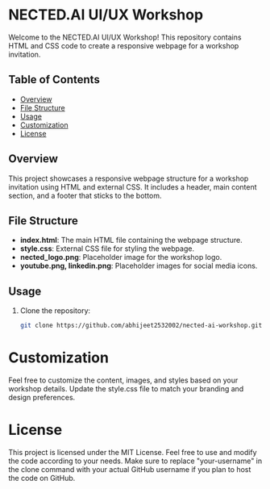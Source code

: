 # NECTED.AI UI/UX Workshop

Welcome to the NECTED.AI UI/UX Workshop! This repository contains HTML and CSS code to create a responsive webpage for a workshop invitation.

## Table of Contents
- [Overview](#overview)
- [File Structure](#file-structure)
- [Usage](#usage)
- [Customization](#customization)
- [License](#license)

## Overview

This project showcases a responsive webpage structure for a workshop invitation using HTML and external CSS. It includes a header, main content section, and a footer that sticks to the bottom.

## File Structure

- **index.html**: The main HTML file containing the webpage structure.
- **style.css**: External CSS file for styling the webpage.
- **nected_logo.png**: Placeholder image for the workshop logo.
- **youtube.png, linkedin.png**: Placeholder images for social media icons.

## Usage

1. Clone the repository:

   ```bash
   git clone https://github.com/abhijeet2532002/nected-ai-workshop.git
   
# Customization
Feel free to customize the content, images, and styles based on your workshop details. Update the style.css file to match your branding and design preferences.

# License
This project is licensed under the MIT License. Feel free to use and modify the code according to your needs.
Make sure to replace "your-username" in the clone command with your actual GitHub username if you plan to host the code on GitHub.






